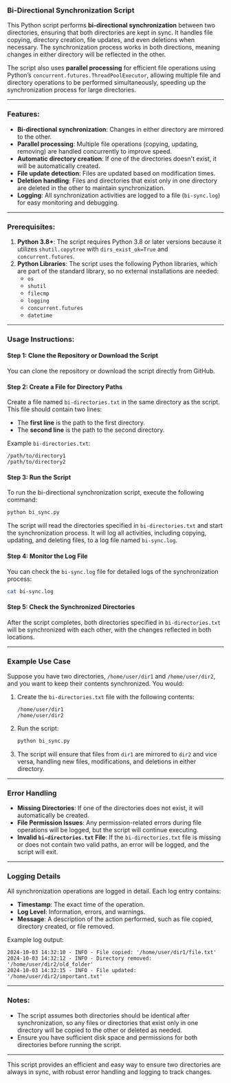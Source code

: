 ### Bi-Directional Synchronization Script

This Python script performs **bi-directional synchronization** between two directories, ensuring that both directories are kept in sync. It handles file copying, directory creation, file updates, and even deletions when necessary. The synchronization process works in both directions, meaning changes in either directory will be reflected in the other.

The script also uses **parallel processing** for efficient file operations using Python’s `concurrent.futures.ThreadPoolExecutor`, allowing multiple file and directory operations to be performed simultaneously, speeding up the synchronization process for large directories.

---

### Features:
- **Bi-directional synchronization**: Changes in either directory are mirrored to the other.
- **Parallel processing**: Multiple file operations (copying, updating, removing) are handled concurrently to improve speed.
- **Automatic directory creation**: If one of the directories doesn't exist, it will be automatically created.
- **File update detection**: Files are updated based on modification times.
- **Deletion handling**: Files and directories that exist only in one directory are deleted in the other to maintain synchronization.
- **Logging**: All synchronization activities are logged to a file (`bi-sync.log`) for easy monitoring and debugging.

---

### Prerequisites:
1. **Python 3.8+**: The script requires Python 3.8 or later versions because it utilizes `shutil.copytree` with `dirs_exist_ok=True` and `concurrent.futures`.
2. **Python Libraries**: The script uses the following Python libraries, which are part of the standard library, so no external installations are needed:
   - `os`
   - `shutil`
   - `filecmp`
   - `logging`
   - `concurrent.futures`
   - `datetime`

---

### Usage Instructions:

#### Step 1: Clone the Repository or Download the Script
You can clone the repository or download the script directly from GitHub.

#### Step 2: Create a File for Directory Paths
Create a file named `bi-directories.txt` in the same directory as the script. This file should contain two lines:
- The **first line** is the path to the first directory.
- The **second line** is the path to the second directory.

Example `bi-directories.txt`:
```
/path/to/directory1
/path/to/directory2
```

#### Step 3: Run the Script
To run the bi-directional synchronization script, execute the following command:

```bash
python bi_sync.py
```

The script will read the directories specified in `bi-directories.txt` and start the synchronization process. It will log all activities, including copying, updating, and deleting files, to a log file named `bi-sync.log`.

#### Step 4: Monitor the Log File
You can check the `bi-sync.log` file for detailed logs of the synchronization process:

```bash
cat bi-sync.log
```

#### Step 5: Check the Synchronized Directories
After the script completes, both directories specified in `bi-directories.txt` will be synchronized with each other, with the changes reflected in both locations.

---

### Example Use Case

Suppose you have two directories, `/home/user/dir1` and `/home/user/dir2`, and you want to keep their contents synchronized. You would:

1. Create the `bi-directories.txt` file with the following contents:

   ```
   /home/user/dir1
   /home/user/dir2
   ```

2. Run the script:

   ```bash
   python bi_sync.py
   ```

3. The script will ensure that files from `dir1` are mirrored to `dir2` and vice versa, handling new files, modifications, and deletions in either directory.

---

### Error Handling

- **Missing Directories**: If one of the directories does not exist, it will automatically be created.
- **File Permission Issues**: Any permission-related errors during file operations will be logged, but the script will continue executing.
- **Invalid `bi-directories.txt` File**: If the `bi-directories.txt` file is missing or does not contain two valid paths, an error will be logged, and the script will exit.

---

### Logging Details

All synchronization operations are logged in detail. Each log entry contains:
- **Timestamp**: The exact time of the operation.
- **Log Level**: Information, errors, and warnings.
- **Message**: A description of the action performed, such as file copied, directory created, or file removed.

Example log output:
```
2024-10-03 14:32:10 - INFO - File copied: '/home/user/dir1/file.txt'
2024-10-03 14:32:12 - INFO - Directory removed: '/home/user/dir2/old_folder'
2024-10-03 14:32:15 - INFO - File updated: '/home/user/dir2/important.txt'
```

---

### Notes:
- The script assumes both directories should be identical after synchronization, so any files or directories that exist only in one directory will be copied to the other or deleted as needed.
- Ensure you have sufficient disk space and permissions for both directories before running the script.

---

This script provides an efficient and easy way to ensure two directories are always in sync, with robust error handling and logging to track changes.
